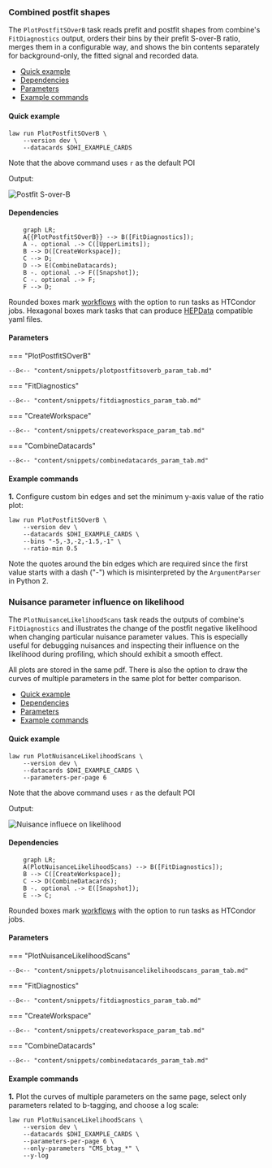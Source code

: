 ### Combined postfit shapes

The `PlotPostfitSOverB` task reads prefit and postfit shapes from combine's `FitDiagnostics` output, orders their bins by their prefit S-over-B ratio, merges them in a configurable way, and shows the bin contents separately for background-only, the fitted signal and recorded data.

- [Quick example](#quick-example)
- [Dependencies](#dependencies)
- [Parameters](#parameters)
- [Example commands](#example-commands)


#### Quick example

```shell
law run PlotPostfitSOverB \
    --version dev \
    --datacards $DHI_EXAMPLE_CARDS
```

Note that the above command uses `r` as the default POI

Output:

![Postfit S-over-B](../images/postfitsoverb__poi_r__params_r_qqhh1.0_r_gghh1.0_kl1.0_kt1.0_CV1.0_C2V1.0.png)


#### Dependencies

```mermaid
    graph LR;
    A{{PlotPostfitSOverB}} --> B([FitDiagnostics]);
    A -. optional .-> C([UpperLimits]);
    B --> D([CreateWorkspace]);
    C --> D;
    D --> E(CombineDatacards);
    B -. optional .-> F([Snapshot]);
    C -. optional .-> F;
    F --> D;
```

Rounded boxes mark [workflows](practices.md#workflows) with the option to run tasks as HTCondor jobs.
Hexagonal boxes mark tasks that can produce [HEPData](https://hepdata-submission.readthedocs.io/en/latest/) compatible yaml files.


#### Parameters

=== "PlotPostfitSOverB"

    --8<-- "content/snippets/plotpostfitsoverb_param_tab.md"

=== "FitDiagnostics"

    --8<-- "content/snippets/fitdiagnostics_param_tab.md"

=== "CreateWorkspace"

    --8<-- "content/snippets/createworkspace_param_tab.md"

=== "CombineDatacards"

    --8<-- "content/snippets/combinedatacards_param_tab.md"


#### Example commands

**1.** Configure custom bin edges and set the minimum y-axis value of the ratio plot:

```shell hl_lines="4-5"
law run PlotPostfitSOverB \
    --version dev \
    --datacards $DHI_EXAMPLE_CARDS \
    --bins "-5,-3,-2,-1.5,-1" \
    --ratio-min 0.5
```

Note the quotes around the bin edges which are required since the first value starts with a dash ("-") which is misinterpreted by the `ArgumentParser` in Python 2.


### Nuisance parameter influence on likelihood

The `PlotNuisanceLikelihoodScans` task reads the outputs of combine's `FitDiagnostics` and illustrates the change of the postfit negative likelihood when changing particular nuisance parameter values.
This is especially useful for debugging nuisances and inspecting their influence on the likelihood during profiling, which should exhibit a smooth effect.

All plots are stored in the same pdf.
There is also the option to draw the curves of multiple parameters in the same plot for better comparison.

- [Quick example](#quick-example_1)
- [Dependencies](#dependencies_1)
- [Parameters](#parameters_1)
- [Example commands](#example-commands_1)


#### Quick example

```shell
law run PlotNuisanceLikelihoodScans \
    --version dev \
    --datacards $DHI_EXAMPLE_CARDS \
    --parameters-per-page 6
```

Note that the above command uses `r` as the default POI

Output:

![Nuisance influece on likelihood](../images/nlls__-2.0To2.0__poi_r__params_r_qqhh1.0_r_gghh1.0_kl1.0_kt1.0_CV1.0_C2V1.0__log.png)


#### Dependencies

```mermaid
    graph LR;
    A(PlotNuisanceLikelihoodScans) --> B([FitDiagnostics]);
    B --> C([CreateWorkspace]);
    C --> D(CombineDatacards);
    B -. optional .-> E([Snapshot]);
    E --> C;
```

Rounded boxes mark [workflows](practices.md#workflows) with the option to run tasks as HTCondor jobs.


#### Parameters

=== "PlotNuisanceLikelihoodScans"

    --8<-- "content/snippets/plotnuisancelikelihoodscans_param_tab.md"

=== "FitDiagnostics"

    --8<-- "content/snippets/fitdiagnostics_param_tab.md"

=== "CreateWorkspace"

    --8<-- "content/snippets/createworkspace_param_tab.md"

=== "CombineDatacards"

    --8<-- "content/snippets/combinedatacards_param_tab.md"


#### Example commands

**1.** Plot the curves of multiple parameters on the same page, select only parameters related to b-tagging, and choose a log scale:

```shell hl_lines="5-6"
law run PlotNuisanceLikelihoodScans \
    --version dev \
    --datacards $DHI_EXAMPLE_CARDS \
    --parameters-per-page 6 \
    --only-parameters "CMS_btag_*" \
    --y-log
```
